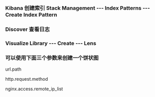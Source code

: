 ### Kibana 创建索引 Stack Management --- Index Patterns --- Create Index Pattern

### Discover 查看日志

### Visualize Library --- Create --- Lens

### 可以使用下面三个参数来创建一个饼状图

url.path

http.request.method

nginx.access.remote_ip_list